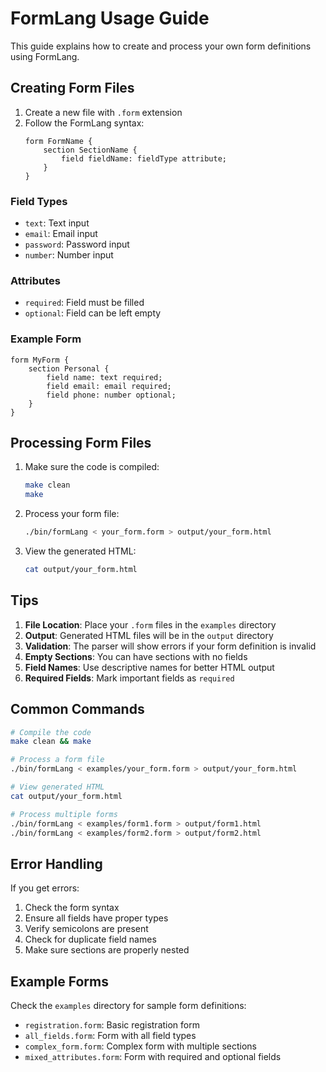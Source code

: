 # FormLang Usage Guide

This guide explains how to create and process your own form definitions using FormLang.

## Creating Form Files

1. Create a new file with `.form` extension
2. Follow the FormLang syntax:
   ```form
   form FormName {
       section SectionName {
           field fieldName: fieldType attribute;
       }
   }
   ```

### Field Types
- `text`: Text input
- `email`: Email input
- `password`: Password input
- `number`: Number input

### Attributes
- `required`: Field must be filled
- `optional`: Field can be left empty

### Example Form
```form
form MyForm {
    section Personal {
        field name: text required;
        field email: email required;
        field phone: number optional;
    }
}
```

## Processing Form Files

1. Make sure the code is compiled:
   ```bash
   make clean
   make
   ```

2. Process your form file:
   ```bash
   ./bin/formLang < your_form.form > output/your_form.html
   ```

3. View the generated HTML:
   ```bash
   cat output/your_form.html
   ```

## Tips

1. **File Location**: Place your `.form` files in the `examples` directory
2. **Output**: Generated HTML files will be in the `output` directory
3. **Validation**: The parser will show errors if your form definition is invalid
4. **Empty Sections**: You can have sections with no fields
5. **Field Names**: Use descriptive names for better HTML output
6. **Required Fields**: Mark important fields as `required`

## Common Commands

```bash
# Compile the code
make clean && make

# Process a form file
./bin/formLang < examples/your_form.form > output/your_form.html

# View generated HTML
cat output/your_form.html

# Process multiple forms
./bin/formLang < examples/form1.form > output/form1.html
./bin/formLang < examples/form2.form > output/form2.html
```

## Error Handling

If you get errors:
1. Check the form syntax
2. Ensure all fields have proper types
3. Verify semicolons are present
4. Check for duplicate field names
5. Make sure sections are properly nested

## Example Forms

Check the `examples` directory for sample form definitions:
- `registration.form`: Basic registration form
- `all_fields.form`: Form with all field types
- `complex_form.form`: Complex form with multiple sections
- `mixed_attributes.form`: Form with required and optional fields 